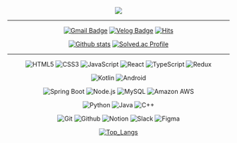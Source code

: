 <div align="center">

<p align="center">
  <!-- Typing SVG by DenverCoder1 - https://github.com/DenverCoder1/readme-typing-svg -->
  <a href="https://github.com/DenverCoder1/readme-typing-svg">
    <img src="https://readme-typing-svg.demolab.com/?lines=Shine&font=Fira%20Code&center=true&width=440&height=45&color=06a66c&vCenter=true&pause=1000&size=22" /></a>
</p>

<hr />
  
[![Gmail Badge](https://img.shields.io/badge/Gmail-e6594c.svg?&style=flat&logo=Gmail&logoColor=white)](mailto:kijrary@gmail.com)
[![Velog Badge](http://img.shields.io/badge/Velog_-20C997.svg?&style=flat&logo=Velog&logoColor=white)](https://velog.io/@kijrary)
[![Hits](https://hits.seeyoufarm.com/api/count/incr/badge.svg?url=https%3A%2F%2Fgithub.com%2Fjrary)](https://hits.seeyoufarm.com)


[![Github stats](https://github-readme-stats.vercel.app/api?username=jrary&show_icons=true&hide_border=true&theme=shadow_green&bg_color=ffffff&count_private=true)](https://github.com/jrary)
[![Solved.ac Profile](http://mazassumnida.wtf/api/v2/generate_badge?boj=jrary)](https://solved.ac/jrary/)

<hr />

<div>

<div>
  
![HTML5](https://img.shields.io/badge/HTML-e34f26.svg?&style=flat&logo=HTML5&logoColor=white)
![CSS3](https://img.shields.io/badge/CSS-1572B6.svg?&style=flat&logo=CSS3&logoColor=white)
![JavaScript](https://img.shields.io/badge/JavaScript-F7DF1E.svg?&style=flat&logo=javascript&logoColor=white)
![React](https://img.shields.io/badge/React-61DAFB.svg?&style=flat&logo=react&logoColor=white)
![TypeScript](https://img.shields.io/badge/TypeScript-3178C6.svg?&style=flat&logo=typescript&logoColor=white)
![Redux](https://img.shields.io/badge/Redux-593D88.svg?&style=flat&logo=Redux&logoColor=white)
    

![Kotlin](https://img.shields.io/badge/Kotlin-007396.svg?&style=flat&logo=kotlin&logoColor=white)
![Android](https://img.shields.io/badge/Android-3DDC84.svg?&style=flat&logo=Android&logoColor=white)


![Spring Boot](https://img.shields.io/badge/Spring_Boot-007396.svg?&style=flat&logo=Spring&logoColor=white)
![Node.js](https://img.shields.io/badge/Node.js-339933.svg?&style=flat&logo=Node.js&logoColor=white)
![MySQL](https://img.shields.io/badge/MySQL-4479A1.svg?&style=flat&logo=MySQL&logoColor=white)
![Amazon AWS](https://img.shields.io/badge/Amazon_AWS-232f32.svg?&style=flat&logo=amazonaws&logoColor=white)


![Python](https://img.shields.io/badge/Python-3776AB.svg?&style=flat&logo=Python&logoColor=white)
![Java](https://img.shields.io/badge/Java-007396?style=flat&logo=Java&logoColor=white)
![C++](https://img.shields.io/badge/C++-00599C.svg?&style=flat&logo=c%2B%2B&logoColor=white)


![Git](https://img.shields.io/badge/Git-F05032.svg?&style=flat&logo=Git&logoColor=white)
![Github](https://img.shields.io/badge/Github-181717.svg?&style=flat&logo=Github&logoColor=white)
![Notion](https://img.shields.io/badge/Notion-000000.svg?&style=flat&logo=Notion&logoColor=white)
![Slack](https://img.shields.io/badge/Slack-4A154B.svg?&style=flat&logo=Slack&logoColor=white)
![Figma](https://img.shields.io/badge/Figma-F24E1E.svg?&style=flat&logo=Figma&logoColor=white)
</div>
<div >
  
[![Top_Langs](https://github-readme-stats.vercel.app/api/top-langs/?username=jrary&hide_border=true&layout=compact&theme=shadow_green&bg_color=ffffff&count_private=true)](https://github.com/jrary)
</div>
</div>
</div>
